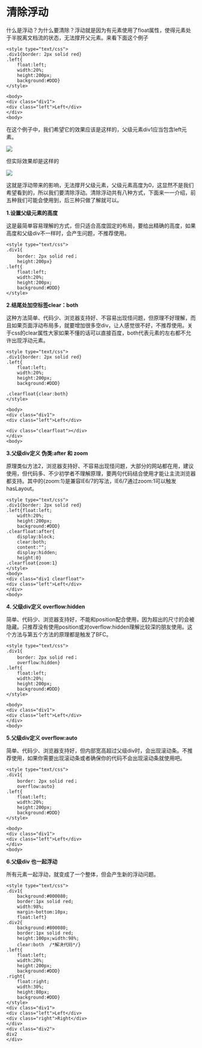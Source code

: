 # 清除浮动


什么是浮动？为什么要清除？浮动就是因为有元素使用了float属性，使得元素处于半脱离文档流的状态，无法撑开父元素。来看下面这个例子

```
<style type="text/css">
.div1{border: 2px solid red}
.left{
    float:left;
    width:20%;
    height:200px;
    background:#DDD}
</style>

<body>
<div class="div1">
<div class="left">Left</div>
</div>
<body>
```

在这个例子中，我们希望它的效果应该是这样的，父级元素div1应当包含left元素。

![](https://img-blog.csdn.net/20180923213549656?watermark/2/text/aHR0cHM6Ly9ibG9nLmNzZG4ubmV0L3FxXzQxNjM1MTY3/font/5a6L5L2T/fontsize/400/fill/I0JBQkFCMA==/dissolve/70)

但实际效果却是这样的

![](https://img-blog.csdn.net/20180923214119929?watermark/2/text/aHR0cHM6Ly9ibG9nLmNzZG4ubmV0L3FxXzQxNjM1MTY3/font/5a6L5L2T/fontsize/400/fill/I0JBQkFCMA==/dissolve/70)

这就是浮动带来的影响，无法撑开父级元素，父级元素高度为0，这显然不是我们希望看到的，所以我们要清除浮动。清除浮动共有八种方式，下面来一一介绍，前五种我们可能会使用到，后三种只做了解就可以。

**1.设置父级元素的高度**

这是最简单容易理解的方式，但只适合高度固定的布局，要给出精确的高度，如果高度和父级div不一样时，会产生问题，不推荐使用。

```
<style type="text/css">
.div1{
    border: 2px solid red；
    height:200px}
.left{
    float:left;
    width:20%;
    height:200px;
    background:#DDD}
</style>
```

**2.结尾处加空标签clear：both**

这种方法简单、代码少、浏览器支持好、不容易出现怪问题，但原理不好理解，而且如果页面浮动布局多，就要增加很多空div，让人感觉很不好，不推荐使用。关于css的clear属性大家如果不懂的话可以直接百度，both代表元素的左右都不允许出现浮动元素。

```
<style type="text/css">
.div1{border: 2px solid red}
.left{
    float:left;
    width:20%;
    height:200px;
    background:#DDD}

.clearfloat{clear:both}
</style>

<body>
<div class="div1">
<div class="left">Left</div>

<div class="clearfloat"></div>
</div>
<body>
```

**3.父级div定义 伪类:after 和 zoom**

原理类似方法2，浏览器支持好、不容易出现怪问题，大部分的网站都在用，建议使用，但代码多、不少初学者不理解原理，要两句代码结合使用才能让主流浏览器都支持。其中的{zoom:1}是兼容IE6/7的写法，IE6/7通过zoom:1可以触发hasLayout。

```
<style type="text/css">
.div1{border: 2px solid red}
.left{float:left;
    width:20%;
    height:200px;
    background:#DDD}
.clearfloat:after{
    display:block;
    clear:both;
    content:"";
    display:hidden;
    height:0}
.clearfloat{zoom:1}
</style>
<body>
<div class="div1 clearfloat">
<div class="left">Left</div>
</div>
<body>
```

**4\. 父级div定义 overflow:hidden**

简单、代码少、浏览器支持好，不能和position配合使用，因为超出的尺寸的会被隐藏。只推荐没有使用position或对overflow:hidden理解比较深的朋友使用。这个方法与第五个方法的原理都是触发了BFC。

```
<style type="text/css">
.div1{
    border: 2px solid red；
    overflow:hidden}
.left{
    float:left;
    width:20%;
    height:200px;
    background:#DDD}
</style>

<body>
<div class="div1">
<div class="left">Left</div>
</div>
<body>
```

**5.父级div定义 overflow:auto**

简单、代码少、浏览器支持好，但内部宽高超过父级div时，会出现滚动条。不推荐使用，如果你需要出现滚动条或者确保你的代码不会出现滚动条就使用吧。

```
<style type="text/css">
.div1{
    border: 2px solid red；
    overflow:auto}
.left{
    float:left;
    width:20%;
    height:200px;
    background:#DDD}
</style>

<body>
<div class="div1">
<div class="left">Left</div>
</div>
<body>
```

**6.父级div 也一起浮动**

所有元素一起浮动，就变成了一个整体，但会产生新的浮动问题。

```
<style type="text/css">
.div1{
    background:#000080;
    border:1px solid red;
    width:98%;
    margin-bottom:10px;
    float:left}
.div2{
    background:#800080;
    border:1px solid red;
    height:100px;width:98%;
    clear:both  /*解决代码*/}
.left{
    float:left;
    width:20%;
    height:200px;
    background:#DDD}
.right{
    float:right;
    width:30%;
    height:80px;
    background:#DDD}
</style>
<div class="div1">
<div class="left">Left</div>
<div class="right">Right</div>
</div>
<div class="div2">
div2
</div>
```